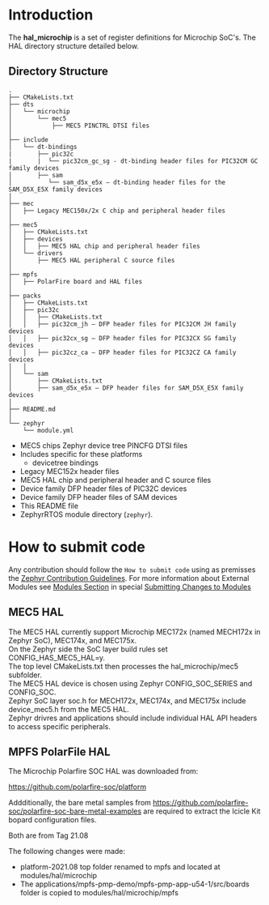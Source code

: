 # Introduction

The **hal_microchip** is a set of register definitions for Microchip SoC's.
The HAL directory structure detailed below.

## Directory Structure


```
.
├── CMakeLists.txt
├── dts
│   └── microchip
│       └── mec5
│           ├── MEC5 PINCTRL DTSI files
│
├── include
│   └── dt-bindings
|       ├── pic32c
|       |  └── pic32cm_gc_sg - dt-binding header files for PIC32CM GC family devices
│       ├── sam
│          └── sam_d5x_e5x — dt-binding header files for the SAM_D5X_E5X family devices
│
├── mec
│   ├── Legacy MEC150x/2x C chip and peripheral header files
│
├── mec5
│   ├── CMakeLists.txt
│   ├── devices
│   │   ├── MEC5 HAL chip and peripheral header files
│   └── drivers
│       ├── MEC5 HAL peripheral C source files
│
├── mpfs
│   ├── PolarFire board and HAL files
│
├── packs
│   ├── CMakeLists.txt
│   ├── pic32c
│   │   ├── CMakeLists.txt
│   │   ├── pic32cm_jh — DFP header files for PIC32CM JH family devices
│   │   ├── pic32cx_sg — DFP header files for PIC32CX SG family devices
│   │   ├── pic32cz_ca — DFP header files for PIC32CZ CA family devices
│   │
│   └── sam
│       ├── CMakeLists.txt
│       ├── sam_d5x_e5x — DFP header files for SAM_D5X_E5X family devices
│
├── README.md
│
└── zephyr
    └── module.yml

```

 - MEC5 chips Zephyr device tree PINCFG DTSI files
 - Includes specific for these platforms
   - devicetree bindings
 - Legacy MEC152x header files
 - MEC5 HAL chip and peripheral header and C source files
 - Device family DFP header files of PIC32C devices
 - Device family DFP header files of SAM devices
 - This README file
 - ZephyrRTOS module directory (`zephyr`).

# How to submit code

Any contribution should follow the `How to submit code` using as premisses the
[Zephyr Contribution Guidelines](https://docs.zephyrproject.org/latest/contribute/index.html).
For more information about External Modules see
[Modules Section](https://docs.zephyrproject.org/latest/develop/modules.html) in special
[Submitting Changes to Modules](https://docs.zephyrproject.org/latest/develop/modules.html#submitting-changes-to-modules)

## MEC5 HAL
The MEC5 HAL currently support Microchip MEC172x (named MECH172x in Zephyr SoC), MEC174x, and MEC175x.<br/>
On the Zephyr side the SoC layer build rules set CONFIG_HAS_MEC5_HAL=y.<br/>
The top level CMakeLists.txt then processes the hal_microchip/mec5 subfolder.<br/>
The MEC5 HAL device is chosen using Zephyr CONFIG_SOC_SERIES and CONFIG_SOC.<br/>
Zephyr SoC layer soc.h for MECH172x, MEC174x, and MEC175x include device_mec5.h from the MEC5 HAL.<br/>
Zephyr drivres and applications should include individual HAL API headers to access specific peripherals.<br/>

## MPFS PolarFile HAL
The Microchip Polarfire SOC HAL was downloaded from:

https://github.com/polarfire-soc/platform

Addditionally, the bare metal samples from https://github.com/polarfire-soc/polarfire-soc-bare-metal-examples
are required to extract the Icicle Kit bopard configuration files.

Both are from Tag 21.08

The following changes were made:

 - platform-2021.08 top folder renamed to mpfs and located at modules/hal/microchip
 - The applications/mpfs-pmp-demo/mpfs-pmp-app-u54-1/src/boards folder is copied to modules/hal/microchip/mpfs

